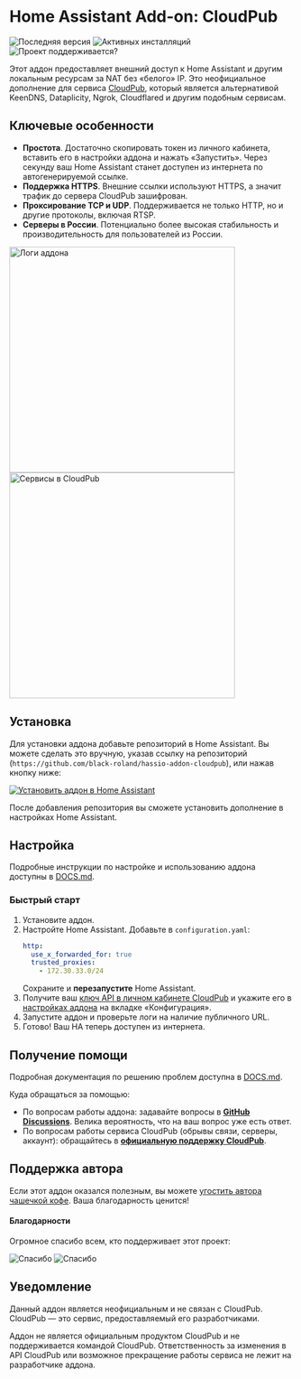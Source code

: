 # Home Assistant Add-on: CloudPub

![Последняя версия][latest-version-shield]
![Активных инсталляций][reported-installations-shield]
![Проект поддерживается?][maintenance-shield]

Этот аддон предоставляет внешний доступ к Home Assistant и другим локальным ресурсам за NAT без «белого» IP. Это неофициальное дополнение для сервиса [CloudPub](https://cloudpub.ru/), который является альтернативой KeenDNS, Dataplicity, Ngrok, Cloudflared и другим подобным сервисам.

## Ключевые особенности

- **Простота**. Достаточно скопировать токен из личного кабинета, вставить его в настройки аддона и нажать «Запустить». Через секунду ваш Home Assistant станет доступен из интернета по автогенерируемой ссылке.
- **Поддержка HTTPS**. Внешние ссылки используют HTTPS, а значит трафик до сервера CloudPub зашифрован.
- **Проксирование TCP и UDP**. Поддерживается не только HTTP, но и другие протоколы, включая RTSP.
- **Серверы в России**. Потенциально более высокая стабильность и производительность для пользователей из России.

<img src="https://github.com/user-attachments/assets/9aa52fe2-0fda-40ce-a15e-e4c7702c8c19" alt="Логи аддона" width="400" />
<img src="https://github.com/user-attachments/assets/32bddd8d-7986-4640-a0d7-66c7fcf50eeb" alt="Сервисы в CloudPub" width="400" />

## Установка

Для установки аддона добавьте репозиторий в Home Assistant. Вы можете сделать это вручную, указав ссылку на репозиторий (`https://github.com/black-roland/hassio-addon-cloudpub`), или нажав кнопку ниже:

[![Установить аддон в Home Assistant](https://my.home-assistant.io/badges/supervisor_addon.svg)](https://my.home-assistant.io/redirect/supervisor_addon/?repository_url=https%3A%2F%2Fgithub.com%2Fblack-roland%2Fhassio-addon-cloudpub&addon=6cd8d65a_cloudpub)

После добавления репозитория вы сможете установить дополнение в настройках Home Assistant.

## Настройка

Подробные инструкции по настройке и использованию аддона доступны в [DOCS.md](https://github.com/black-roland/hassio-addon-cloudpub/blob/master/cloudpub/DOCS.md).

### Быстрый старт

1. Установите аддон.
2. Настройте Home Assistant. Добавьте в `configuration.yaml`:
   ```yaml
   http:
     use_x_forwarded_for: true
     trusted_proxies:
       - 172.30.33.0/24
   ```
   Сохраните и **перезапустите** Home Assistant.
3. Получите ваш [ключ API в личном кабинете CloudPub](https://cloudpub.ru/dashboard/) и укажите его в [настройках аддона](https://my.home-assistant.io/redirect/supervisor_addon/?repository_url=https%3A%2F%2Fgithub.com%2Fblack-roland%2Fhassio-addon-cloudpub&addon=6cd8d65a_cloudpub) на вкладке «Конфигурация».
4. Запустите аддон и проверьте логи на наличие публичного URL.
5. Готово! Ваш HA теперь доступен из интернета.

## Получение помощи

Подробная документация по решению проблем доступна в [DOCS.md](https://github.com/black-roland/hassio-addon-cloudpub/blob/master/cloudpub/DOCS.md#%D1%80%D0%B5%D1%88%D0%B5%D0%BD%D0%B8%D0%B5-%D0%BF%D1%80%D0%BE%D0%B1%D0%BB%D0%B5%D0%BC).

Куда обращаться за помощью:

- По вопросам работы аддона: задавайте вопросы в [**GitHub Discussions**](https://github.com/black-roland/hassio-addon-cloudpub/discussions). Велика вероятность, что на ваш вопрос уже есть ответ.
- По вопросам работы сервиса CloudPub (обрывы связи, серверы, аккаунт): обращайтесь в [**официальную поддержку CloudPub**](https://cloudpub.ru/dashboard/support/).

## Поддержка автора

Если этот аддон оказался полезным, вы можете [угостить автора чашечкой кофе](https://mansmarthome.info/donate/?utm_source=github&utm_medium=referral&utm_campaign=cloudpub#donationalerts). Ваша благодарность ценится!

#### Благодарности

Огромное спасибо всем, кто поддерживает этот проект:

<img src="https://github.com/user-attachments/assets/0875ff95-4e7f-44c7-8ccd-82a1c05b6478" align="top" alt="Спасибо" />
<img src="https://github.com/user-attachments/assets/6356d467-7f9b-41e1-8c0f-139ac4553a0d" align="top" alt="Спасибо" />

## Уведомление

Данный аддон является неофициальным и не связан с CloudPub. CloudPub — это сервис, предоставляемый его разработчиками.

Аддон не является официальным продуктом CloudPub и не поддерживается командой CloudPub. Ответственность за изменения в API CloudPub или возможное прекращение работы сервиса не лежит на разработчике аддона.

[latest-version-shield]: https://img.shields.io/github/package-json/v/black-roland/hassio-addon-cloudpub?filename=cloudpub%2Fconfig.json&style=flat-square&label=%D0%B2%D0%B5%D1%80%D1%81%D0%B8%D1%8F&cacheSeconds=86400
[reported-installations-shield]: https://img.shields.io/badge/dynamic/json?url=https%3A%2F%2Fanalytics.home-assistant.io%2Faddons.json&query=6cd8d65a_cloudpub.total&style=flat-square&label=%D0%BF%D0%BE%D0%BB%D1%8C%D0%B7%D0%BE%D0%B2%D0%B0%D1%82%D0%B5%D0%BB%D0%B5%D0%B9&color=brightgreen&cacheSeconds=86400
[maintenance-shield]: https://img.shields.io/maintenance/%D0%B4%D0%B0/2025?style=flat-square&label=%D0%BF%D0%BE%D0%B4%D0%B4%D0%B5%D1%80%D0%B6%D0%B8%D0%B2%D0%B0%D0%B5%D1%82%D1%81%D1%8F%3F
